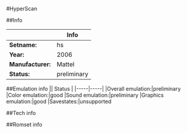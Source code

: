 #HyperScan

##Info

||Info|
|-----|-----|
|**Setname:**|hs
|**Year:**|2006
|**Manufacturer:**|Mattel
|**Status:**|preliminary

##Emulation info
|| Status |
|-----|-----|
|Overall emulation:|preliminary
|Color emulation:|good
|Sound emulation:|preliminary
|Graphics emulation:|good
|Savestates:|unsupported

##Tech info

##Romset info

<!--- START OF EDITED COMMENT DO NOT TOUCH TEXT ABOVE-->
